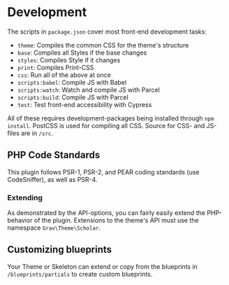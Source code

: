 # Development

The scripts in `package.json` cover most front-end development tasks:

- `theme`: Compiles the common CSS for the theme's structure
- `base`: Compiles all Styles if the base changes
- `styles`: Compiles Style if it changes
- `print`: Compiles Print-CSS
- `css`: Run all of the above at once
- `scripts:babel`: Compile JS with Babel
- `scripts:watch`: Watch and compile JS with Parcel
- `scripts:build`: Compile JS with Parcel
- `test`: Test front-end accessibility with Cypress

All of these requires development-packages being installed through `npm install`. PostCSS is used for compiling all CSS. Source for CSS- and JS-files are in `/src`.

## PHP Code Standards

This plugin follows PSR-1, PSR-2, and PEAR coding standards (use CodeSniffer), as well as PSR-4.

### Extending

As demonstrated by the API-options, you can fairly easily extend the PHP-behavior of the plugin. Extensions to the theme's API must use the namespace `Grav\Theme\Scholar`.

## Customizing blueprints

Your Theme or Skeleton can extend or copy from the blueprints in `/blueprints/partials` to create custom blueprints.
